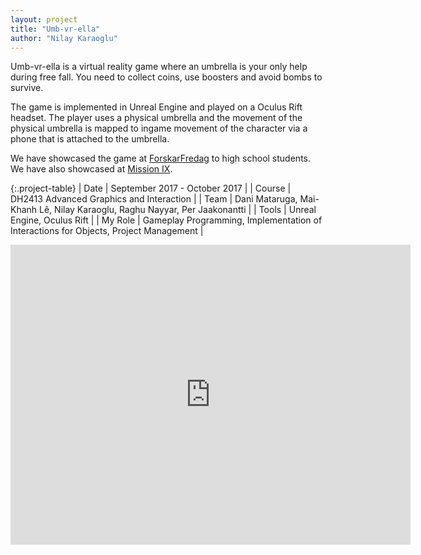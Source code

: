 ```yaml
---
layout: project
title: "Umb-vr-ella"
author: "Nilay Karaoglu"
---
```


Umb-vr-ella is a virtual reality game where an umbrella is your only help during free fall. You need to collect coins, use boosters and avoid bombs to survive.

The game is implemented in Unreal Engine and played on a Oculus Rift headset. The player uses a physical umbrella and the movement of the physical umbrella is mapped to ingame movement of the character via a phone that is attached to the umbrella.

We have showcased the game at [ForskarFredag](https://forskarfredag.se/stockholm/) to high school students.
We have also showcased at [Mission IX](http://beta.missionix.com/).

{:.project-table}
| Date | September 2017 - October 2017 |
| Course | DH2413 Advanced Graphics and Interaction |
| Team | Dani Mataruga, Mai-Khanh Lê, Nilay Karaoglu, Raghu Nayyar, Per Jaakonantti |
| Tools | Unreal Engine, Oculus Rift |
| My Role | Gameplay Programming, Implementation of Interactions for Objects, Project Management |

<div class="text-center">
<iframe width="640" height="480" src="https://www.youtube.com/embed/ASJZEnsFPt8?rel=0" frameborder="0" allowfullscreen></iframe>
</div>
